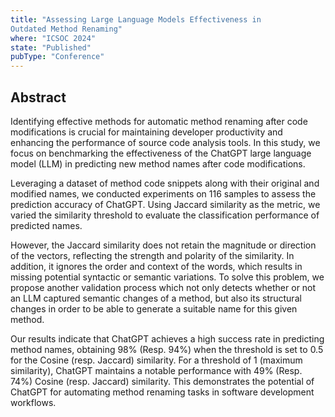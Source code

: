 ```yaml
---
title: "Assessing Large Language Models Effectiveness in
Outdated Method Renaming"
where: "ICSOC 2024"
state: "Published"
pubType: "Conference"
---
```


## Abstract

Identifying effective methods for automatic method renaming after code modifications is crucial
for maintaining developer productivity and enhancing the performance of source code analysis tools.
In this study, we focus on benchmarking the effectiveness of the ChatGPT large language model (LLM)
in predicting new method names after code modifications.

Leveraging a dataset of method code snippets along with their
original and modified names, we conducted experiments on 116 samples to assess the prediction accuracy of ChatGPT.
Using Jaccard similarity as the metric, we varied the similarity threshold to evaluate the classification
performance of predicted names.

However, the Jaccard similarity does not retain the magnitude or
direction of the vectors, reflecting the strength and polarity of the similarity.
In addition, it ignores the order and context of the words, which results in missing
potential syntactic or semantic variations. To solve this problem, we propose another validation process
which not only detects whether or not an LLM captured semantic changes of a method, but also its
structural changes in order to be able to generate a suitable name for this given method.

Our results indicate that ChatGPT achieves a high success rate in predicting method names, obtaining 98%
(Resp. 94%) when the threshold is set to 0.5 for the Cosine (resp. Jaccard) similarity.
For a threshold of 1 (maximum similarity), ChatGPT maintains a notable performance with 49%
(Resp. 74%) Cosine (resp. Jaccard) similarity. This demonstrates the potential of ChatGPT for automating method
renaming tasks in software development workflows.
